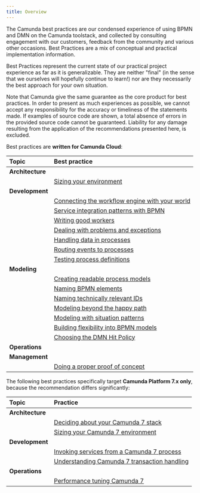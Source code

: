 ```yaml
---
title: Overview
---
```


The Camunda best practices are our condensed experience of using BPMN and DMN on the Camunda toolstack, and collected by consulting engagement with our customers, feedback from the community and various other occasions. Best Practices are a mix of conceptual and practical implementation information. 

Best Practices represent the current state of our practical project experience as far as it is generalizable. They are neither "final" (in the sense that we ourselves will hopefully continue to learn!) nor are they necessarily the best approach for your own situation.

Note that Camunda give the same guarantee as the core product for best practices. In order to present as much experiences as possible, we cannot accept any responsibility for the accuracy or timeliness of the statements made. If examples of source code are shown, a total absence of errors in the provided source code cannot be guaranteed. Liability for any damage resulting from the application of the recommendations presented here, is excluded.

Best practices are **written for Camunda Cloud**:

| Topic | Best practice |
| :- | :- |
| **Architecture** |
| | [Sizing your environment](../architecture/sizing-your-environment/) |
| **Development** |
| | [Connecting the workflow engine with your world](../development/connecting-the-workflow-engine-with-your-world) |
| | [Service integration patterns with BPMN](../development/service-integration-patterns) |
| | [Writing good workers](../development/writing-good-workers) |
| | [Dealing with problems and exceptions](../development/dealing-with-problems-and-exceptions) |
| | [Handling data in processes](../development/handling-data-in-processes) |
| | [Routing events to processes](../development/routing-events-to-processes) |
| | [Testing process definitions](../development/testing-process-definitions) |
| **Modeling** |
| | [Creating readable process models](../modeling/creating-readable-process-models) |
| | [Naming BPMN elements](../modeling/naming-bpmn-elements) |
| | [Naming technically relevant IDs](../modeling/naming-technically-relevant-ids) |
| | [Modeling beyond the happy path](../modeling/modeling-beyond-the-happy-path) |
| | [Modeling with situation patterns](../modeling/modeling-with-situation-patterns) |
| | [Building flexibility into BPMN models](../modeling/building-flexibility-into-bpmn-models) |
| | [Choosing the DMN Hit Policy](../modeling/choosing-the-dmn-hit-policy) |
| **Operations** |
| **Management** |
| | [Doing a proper proof of concept](../management/doing-a-proper-poc/) |



The following best practices specifically target **Camunda Platform 7.x only**, because the recommendation differs significantly:


| Topic | Practice |
| :- | :- |
| **Architecture** |
| | [Deciding about your Camunda 7 stack](../architecture/deciding-about-your-stack-c7/) | 
| | [Sizing your Camunda 7 environment](../architecture/sizing-your-environment-c7/) | 
| **Development** |
| | [Invoking services from a Camunda 7 process](../development/invoking-services-from-the-process-c7/) | 
| | [Understanding Camunda 7 transaction handling](../development/understanding-transaction-handling-c7/) | 
| **Operations** |
| | [Performance tuning Camunda 7](../operations/performance-tuning-camunda-c7/) | 
